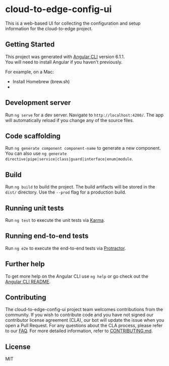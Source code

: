 # cloud-to-edge-config-ui

This is a web-based UI for collecting the configuration and setup information
for the cloud-to-edge project.

## Getting Started

This project was generated with
[Angular CLI](https://github.com/angular/angular-cli) version 6.1.1.  
You will need to install Angular if you haven't previously.

For example, on a Mac:
* Install Homebrew (brew.sh)
*
## Development server

Run `ng serve` for a dev server. Navigate to `http://localhost:4200/`. The app
will automatically reload if you change any of the source files.

## Code scaffolding

Run `ng generate component component-name` to generate a new component. You can
also use `ng generate directive|pipe|service|class|guard|interface|enum|module`.

## Build

Run `ng build` to build the project. The build artifacts will be stored in the
`dist/` directory. Use the `--prod` flag for a production build.

## Running unit tests

Run `ng test` to execute the unit tests via
[Karma](https://karma-runner.github.io).

## Running end-to-end tests

Run `ng e2e` to execute the end-to-end tests via
[Protractor](http://www.protractortest.org/).

## Further help

To get more help on the Angular CLI use `ng help` or go check out the
[Angular CLI README](https://github.com/angular/angular-cli/blob/master/README.md).


## Contributing

The cloud-to-edge-config-ui project team welcomes contributions from the
community. If you wish to contribute code and you have not
signed our contributor license agreement (CLA), our bot will update the issue
when you open a Pull Request. For any
questions about the CLA process, please refer to our
[FAQ](https://cla.vmware.com/faq). For more detailed information,
refer to [CONTRIBUTING.md](CONTRIBUTING.md).

## License

MIT
